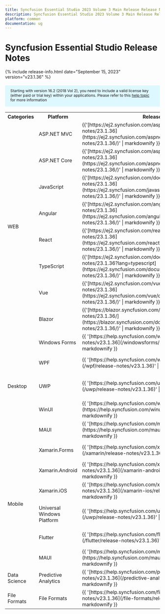 ```yaml
---
title: Syncfusion Essential Studio 2023 Volume 3 Main Release Release Notes  
description: Syncfusion Essential Studio 2023 Volume 3 Main Release Release Notes  
platform: common
documentation: ug
---
```


# Syncfusion Essential Studio  Release Notes  

{% include release-info.html date="September 15, 2023"   version="v23.1.36" %} 

<style>
#license {
    font-size: .88em!important;
margin-top: 1.5em;     margin-bottom: 1.5em;
    background-color: #def8ff;
    padding: 10px 17px 14px;
}
</style>

<div id="license">
Starting with version 16.2 (2018 Vol 2), you need to include a valid license key (either paid or trial key) within your applications. 
Please refer to this <a href="/common/essential-studio/licensing/license-key">help topic</a> for more information 
</div>



<table>
<tr>
<th>
Categories</th><th>
Platform</th><th>
Release Notes</th><th>
Read Me</th></tr>
<tr>
<td rowspan="8">
WEB 
</td>
<td>
ASP.NET MVC
</td>
<td>{{'[https://ej2.syncfusion.com/aspnetmvc/documentation/release-notes/23.1.36](https://ej2.syncfusion.com/aspnetmvc/documentation/release-notes/23.1.36/)' | markdownify }}
</td>
<td>{{'[http://files2.syncfusion.com/Installs/v23.1.36/ReadMe/web/ASPMVC.html](http://files2.syncfusion.com/Installs/v23.1.36/ReadMe/web/ASPMVC.html)' | markdownify }}
</td>
</tr>
<tr>
<td>
ASP.NET Core	
</td>
<td>{{'[https://ej2.syncfusion.com/aspnetcore/documentation/release-notes/23.1.36](https://ej2.syncfusion.com/aspnetcore/documentation/release-notes/23.1.36/)' | markdownify }}
</td>
<td>{{'[http://files2.syncfusion.com/Installs/v23.1.36/ReadMe/web/ASPNETCORE.html](http://files2.syncfusion.com/Installs/v23.1.36/ReadMe/web/ASPNETCORE.html)' | markdownify }}
</td>
</tr>
<tr>
<td>
JavaScript
</td>
<td>{{'[https://ej2.syncfusion.com/documentation/release-notes/23.1.36](https://ej2.syncfusion.com/javascript/documentation/release-notes/23.1.36/)' | markdownify }}
</td>
<td>{{'[http://files2.syncfusion.com/Installs/v23.1.36/ReadMe/web/JavaScript.html](http://files2.syncfusion.com/Installs/v23.1.36/ReadMe/web/JavaScript.html)' | markdownify }}
</td>
</tr>
<tr>
<td>
Angular
</td>
<td>{{'[https://ej2.syncfusion.com/angular/documentation/release-notes/23.1.36](https://ej2.syncfusion.com/angular/documentation/release-notes/23.1.36/)' | markdownify }}
</td>
<td>{{'[http://files2.syncfusion.com/Installs/v23.1.36/ReadMe/web/Angular.html](http://files2.syncfusion.com/Installs/v23.1.36/ReadMe/web/Angular.html)' | markdownify }}
</td>
</tr>
<tr>
<td>
React
</td>
<td>{{'[https://ej2.syncfusion.com/react/documentation/release-notes/23.1.36](https://ej2.syncfusion.com/react/documentation/release-notes/23.1.36/)' | markdownify }}
</td>
<td>{{'[http://files2.syncfusion.com/Installs/v23.1.36/ReadMe/web/React.html](http://files2.syncfusion.com/Installs/v23.1.36/ReadMe/web/React.html)' | markdownify }}
</td>
</tr>
<tr>
<td>
TypeScript
</td>
<td>{{'[https://ej2.syncfusion.com/documentation/release-notes/23.1.36?lang=typescript](https://ej2.syncfusion.com/documentation/release-notes/23.1.36/)' | markdownify }}
</td>
<td>{{'[http://files2.syncfusion.com/Installs/v23.1.36/ReadMe/web/TypeScript.html](http://files2.syncfusion.com/Installs/v23.1.36/ReadMe/web/TypeScript.html)' | markdownify }}
</td>
</tr>
<tr>
<td>
Vue
</td>
<td>{{'[https://ej2.syncfusion.com/vue/documentation/release-notes/23.1.36](https://ej2.syncfusion.com/vue/documentation/release-notes/23.1.36/)' | markdownify }}
</td>
<td>{{'[http://files2.syncfusion.com/Installs/v23.1.36/ReadMe/web/Vue.html](http://files2.syncfusion.com/Installs/v23.1.36/ReadMe/web/Vue.html)' | markdownify }}
</td>
</tr>
<tr>
<td>
Blazor
</td>
<td>{{'[https://blazor.syncfusion.com/documentation/release-notes/23.1.36/](https://blazor.syncfusion.com/documentation/release-notes/23.1.36/)' | markdownify }}
</td>
<td>{{'[http://files2.syncfusion.com/Installs/v23.1.36/ReadMe/web/Blazor.html](http://files2.syncfusion.com/Installs/v23.1.36/ReadMe/web/Blazor.html)' | markdownify }}
</td>
</tr>
<tr>
<td rowspan="5">
Desktop
</td>
<td>
Windows Forms
</td>
<td>{{ '[https://help.syncfusion.com/windowsforms/release-notes/v23.1.36](/windowsforms/release-notes/v23.1.36)' | markdownify }}
</td>
<td>{{ '[http://files2.syncfusion.com/Installs/v23.1.36/ReadMe/WindowsForms.html](http://files2.syncfusion.com/Installs/v23.1.36/ReadMe/WindowsForms.html)' | markdownify }}
</td>
</tr>
<tr>
<td>
WPF
</td>
<td>{{ '[https://help.syncfusion.com/wpf/release-notes/v23.1.36](/wpf/release-notes/v23.1.36)' | markdownify }}
</td>
<td>{{ '[http://files2.syncfusion.com/Installs/v23.1.36/ReadMe/WPF.html](http://files2.syncfusion.com/Installs/v23.1.36/ReadMe/WPF.html)' | markdownify }}
</td>
</tr>
<tr>
<td>
UWP
</td>
<td>{{ '[https://help.syncfusion.com/uwp/release-notes/v23.1.36](/uwp/release-notes/v23.1.36)' | markdownify }}
</td>
<td>{{ '[http://files2.syncfusion.com/Installs/v23.1.36/ReadMe/UniversalWindows.html](http://files2.syncfusion.com/Installs/v23.1.36/ReadMe/UniversalWindows.html)' | markdownify }}
</td>
</tr>
<tr>
<td>
WinUI
</td>
<td>{{ '[https://help.syncfusion.com/winui/release-notes/v23.1.36](https://help.syncfusion.com/winui/release-notes/v23.1.36)' | markdownify }}
</td>
<td>{{ '[http://files2.syncfusion.com/Installs/v23.1.36/ReadMe/WinUI.html](http://files2.syncfusion.com/Installs/v23.1.36/ReadMe/WinUI.html)' | markdownify }}
</td>
</tr>
<tr>
<td>
MAUI
</td>
<td>{{ '[https://help.syncfusion.com/maui/release-notes/v23.1.36](https://help.syncfusion.com/maui/release-notes/v23.1.36)' | markdownify }}
</td>
<td>{{ '[http://files2.syncfusion.com/Installs/v23.1.36/ReadMe/.NETMAUI.html](http://files2.syncfusion.com/Installs/v23.1.36/ReadMe/.NETMAUI.html)' | markdownify }}
</td>
</tr>
<tr>
<td rowspan="6">
Mobile
</td>
<td>
Xamarin.Forms
</td>
<td>{{ '[https://help.syncfusion.com/xamarin/release-notes/v23.1.36](/xamarin/release-notes/v23.1.36)' | markdownify }}
</td>
<td>{{ '[http://files2.syncfusion.com/Installs/v23.1.36/ReadMe/Xamarin_Forms.html](http://files2.syncfusion.com/Installs/v23.1.36/ReadMe/Xamarin_Forms.html)' | markdownify }}
</td>
</tr>
<tr>
<td>
Xamarin.Android
</td>
<td>{{ '[https://help.syncfusion.com/xamarin-android/release-notes/v23.1.36](/xamarin-android/release-notes/v23.1.36)' | markdownify }}
</td>
<td>{{ '[http://files2.syncfusion.com/Installs/v23.1.36/ReadMe/Xamarin_Forms.html](http://files2.syncfusion.com/Installs/v23.1.36/ReadMe/Xamarin_Forms.html)' | markdownify }}
</td>
</tr>
<tr>
<td>
Xamarin.iOS
</td>
<td>{{ '[https://help.syncfusion.com/xamarin-ios/release-notes/v23.1.36](/xamarin-ios/release-notes/v23.1.36)' | markdownify }}
</td>
<td>{{ '[http://files2.syncfusion.com/Installs/v23.1.36/ReadMe/Xamarin_Forms.html](http://files2.syncfusion.com/Installs/v23.1.36/ReadMe/Xamarin_Forms.html)' | markdownify }}
</td>
</tr>
<tr>
<td>
Universal Windows Platform
</td>
<td>{{ '[https://help.syncfusion.com/uwp/release-notes/v23.1.36](/uwp/release-notes/v23.1.36)' | markdownify }}
</td>
<td>{{ '[http://files2.syncfusion.com/Installs/v23.1.36/ReadMe/UniversalWindows.html](http://files2.syncfusion.com/Installs/v23.1.36/ReadMe/UniversalWindows.html)' | markdownify }}
</td>
</tr>
<tr>
<td>
Flutter
</td>
<td>{{ '[https://help.syncfusion.com/flutter/release-notes/v23.1.36](/flutter/release-notes/v23.1.36)' | markdownify }}
</td>
<td>{{ '[http://files2.syncfusion.com/Installs/v23.1.36/ReadMe/Flutter.html](http://files2.syncfusion.com/Installs/v23.1.36/ReadMe/Flutter.html)' | markdownify }}
</td>
</tr>
<tr>
<td>
MAUI
</td>
<td>{{ '[https://help.syncfusion.com/maui/release-notes/v23.1.36](https://help.syncfusion.com/maui/release-notes/v23.1.36)' | markdownify }}
</td>
<td>{{ '[http://files2.syncfusion.com/Installs/v23.1.36/ReadMe/.NETMAUI.html](http://files2.syncfusion.com/Installs/v23.1.36/ReadMe/.NETMAUI.html)' | markdownify }}
</td>
</tr>



<tr>
<td>
Data Science
</td>
<td>
Predictive Analytics
</td>
<td>{{ '[https://help.syncfusion.com/predictive-analytics/release-notes/v23.1.36](/predictive-analytics/release-notes/v23.1.36)' | markdownify }}
</td>
<td>
</td>
</tr>
<tr>
<td>
File Formats
</td>
<td>
File Formats
</td>
<td>{{ '[https://help.syncfusion.com/file-formats/release-notes/v23.1.36](/file-formats/release-notes/v23.1.36)' | markdownify }}
</td>
<td>
</td>
</tr>
</table>